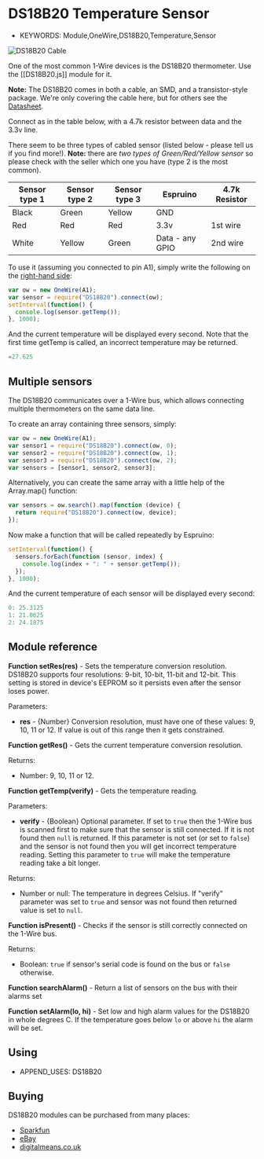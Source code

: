 <!--- Copyright (c) 2013 Gordon Williams, Pur3 Ltd. See the file LICENSE for copying permission. -->
DS18B20 Temperature Sensor
=======================

* KEYWORDS: Module,OneWire,DS18B20,Temperature,Sensor

![DS18B20 Cable](cable.jpg)

One of the most common 1-Wire devices is the DS18B20 thermometer. Use the [[DS18B20.js]] module for it.

**Note:** The DS18B20 comes in both a cable, an SMD, and a transistor-style package. We're only covering the cable here, but for others see the [Datasheet](/datasheets/DS18B20.pdf).

Connect as in the table below, with a 4.7k resistor between data and the 3.3v line. 

There seem to be three types of cabled sensor (listed below - please tell us if you find more!). **Note:** there are *two types of Green/Red/Yellow sensor* so please check with the seller which one you have (type 2 is the most common).

| Sensor type 1 | Sensor type 2 | Sensor type 3 | Espruino   | 4.7k Resistor |
| --------- | --------- | --------- | ---------- | ------------- |
| Black     | Green     | Yellow | GND        |               |
| Red       | Red       | Red | 3.3v       | 1st wire      |
| White     | Yellow    | Green | Data - any GPIO | 2nd wire      |

To use it (assuming you connected to pin A1), simply write the following on the [right-hand side](/Modules#repl):

```JavaScript
var ow = new OneWire(A1);
var sensor = require("DS18B20").connect(ow);
setInterval(function() {
  console.log(sensor.getTemp());
}, 1000);
```

And the current temperature will be displayed every second. Note that the first time getTemp is called, an incorrect temperature may be returned.

```JavaScript
=27.625
```

Multiple sensors
---------------

The DS18B20 communicates over a 1-Wire bus, which allows connecting multiple thermometers on the same data line.

To create an array containing three sensors, simply:

```JavaScript
var ow = new OneWire(A1);
var sensor1 = require("DS18B20").connect(ow, 0);
var sensor2 = require("DS18B20").connect(ow, 1);
var sensor3 = require("DS18B20").connect(ow, 2);
var sensors = [sensor1, sensor2, sensor3];
```

Alternatively, you can create the same array with a little help of the Array.map() function:

```JavaScript
var sensors = ow.search().map(function (device) {
  return require("DS18B20").connect(ow, device);
});
```

Now make a function that will be called repeatedly by Espruino:

```JavaScript
setInterval(function() {
  sensors.forEach(function (sensor, index) {
    console.log(index + ": " + sensor.getTemp());
  });
}, 1000);
```

And the current temperature of each sensor will be displayed every second:

```JavaScript
0: 25.3125
1: 21.0625
2: 24.1875
```

Module reference
---------------

**Function setRes(res)** - Sets the temperature conversion resolution. DS18B20 supports four resolutions: 9-bit, 10-bit, 11-bit and 12-bit. This setting is stored in device's EEPROM so it persists even after the sensor loses power.

Parameters:

* **res** - {Number} Conversion resolution, must have one of these values: 9, 10, 11 or 12. If value is out of this range then it gets constrained.

**Function getRes()** - Gets the current temperature conversion resolution.

Returns:

* Number: 9, 10, 11 or 12.

**Function getTemp(verify)** - Gets the temperature reading.

Parameters:

* **verify** - {Boolean} Optional parameter. If set to ```true``` then the 1-Wire bus is scanned first to make sure that the sensor is still connected. If it is not found then ```null``` is returned.
If this parameter is not set (or set to ```false```) and the sensor is not found then you will get incorrect temperature reading.
Setting this parameter to ```true``` will make the temperature reading take a bit longer.

Returns:

* Number or null: The temperature in degrees Celsius. If "verify" parameter was set to ```true``` and sensor was not found then returned value is set to ```null```.

**Function isPresent()** - Checks if the sensor is still correctly connected on the 1-Wire bus.

Returns:

* Boolean: ```true``` if sensor's serial code is found on the bus or ```false``` otherwise.

**Function searchAlarm()** - Return a list of sensors on the bus with their alarms set

**Function setAlarm(lo, hi)** - Set low and high alarm values for the DS18B20 in whole degrees C. If the temperature goes below `lo` or above `hi` the alarm will be set.

Using 
-----

* APPEND_USES: DS18B20

Buying
-----

DS18B20 modules can be purchased from many places:

* [Sparkfun](https://www.sparkfun.com/products/11050)
* [eBay](http://www.ebay.com/sch/i.html?_nkw=DS18B20)
* [digitalmeans.co.uk](https://digitalmeans.co.uk/shop/index.php?route=product/search&tag=18b20)

